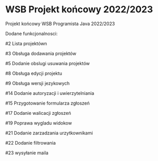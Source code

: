 # WSB Projekt końcowy 2022/2023
Projekt końcowy WSB Programista Java 2022/2023

Dodane funkcjonalnosci:

#2 Lista projektówn

#3 Obsługa dodawania projektów

#5 Dodanie obslugi usuwania projektów

#8 Obsługa edycji projektu

#9 Obsługa wersji jezykowych

#14 Dodanie autoryzacji i uwierzytelniania

#15 Przygotowanie formularza zgłoszeń

#17 Dodanie walicacji zgłoszeń

#19 Poprawa wygladu widokow

#21 Dodanie zarzadzania urzytkownikami

#22 Dodanie filtrowania

#23 wysyłanie maila
